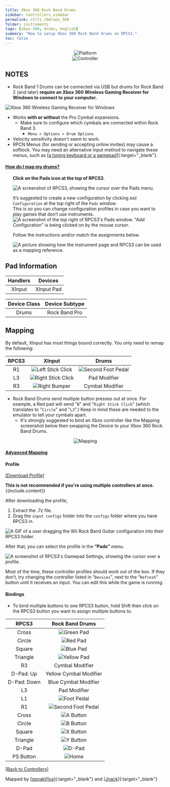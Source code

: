 ```yaml
---
title: Xbox 360 Rock Band Drums
sidebar: controllers_sidebar
permalink: ctrls_rbdrums_360
folder: instruments
tags: [xbox-360, drums, english]
summary: "How to setup Xbox 360 Rock Band drums on RPCS3."
toc: false
---
```


<div align="center"> <img src="https://rb3pc.milohax.org/images/instruments/plat/360.png" alt="Platform" title="Platform"></div>

<div align="center"> <img src="https://rb3pc.milohax.org/images/instruments/cont/360rbdrmscontroller.png" alt="Controller" title="Controller"></div>

## NOTES

* Rock Band 1 Drums can be connected via USB but drums for Rock Band 2 (and later) **require an Xbox 360 Wireless Gaming Receiver for Windows to connect to your computer.**

![Xbox 360 Wireless Gaming Receiver for Windows](https://rb3pc.milohax.org/images/btns/ctrls/360/receiver.png "Xbox 360 Wireless Gaming Receiver for Windows")

* Works **with or without** the Pro Cymbal expansions.
	* Make sure to configure which cymbals are connected within Rock Band 3.
		* `Menu > Options > Drum Options`
* Velocity sensitivity doesn't seem to work.
* RPCN Menus (for sending or accepting online invites) may cause a softlock. You may need an alternative input method to navigate these menus, such as [[a typing keyboard or a gamepad]](https://rb3pc.milohax.org/ctrls#gamepads){:target="_blank"}.

<!-- Map Start -->
<div class="panel-group" id="accordion">
                    <div class="panel panel-default">
                        <div class="panel-heading">
                            <h4 class="panel-title">
                                <a class="noCrossRef accordion-toggle" data-toggle="collapse" data-parent="#accordion" href="#how-to-map-pads">How do I map my drums?</a>
                            </h4>
                        </div>
                        <div id="how-to-map-pads" class="panel-collapse collapse noCrossRef">
                            <div class="panel-body">
<ul>
<p><strong>Click on the Pads icon at the top of RPCS3</strong>.</p>
<p><img src="https://rb3pc.milohax.org/images/instruments/rpcs3pad.png" alt="A screenshot of RPCS3, showing the cursor over the Pads menu." title="Pads"></p>
<p>It’s suggested to create a new configuration by clicking <code>Add Configuration</code> at the top right of the <code>Pads</code> window.<br>
This is so you can change configuration profiles in case you want to play games that don’t use instruments.<br>
<img src="https://rb3pc.milohax.org/images/instruments/rpcs3padprofadd.png" alt="A screenshot of the top right of RPCS3's Pads window. &quot;Add Configuration&quot; is being clicked on by the mouse cursor." title="Add Configuration"></p>
<p>Follow the instructions and/or match the assignments below.</p>
<p><img src="https://rb3pc.milohax.org/images/instruments/padlegend.png" alt="A picture showing how the instrument page and RPCS3 can be used as a mapping reference." title="Mapping the Rock Band Hofner"></p>
</ul>
                            </div>
                        </div>
                    </div>
</div>
<!-- Map End -->

## Pad Information

| Handlers | Devices |
|:--------:|:-------:|
| XInput | XInput Pad |

| Device Class | Device Subtype |
|:------------:|:--------------:|
| Drums | Rock Band Pro |

## Mapping

By default, XInput has most things bound correctly. You only need to remap the following:

| **RPCS3** | **XInput** | **Drums** |
|:--------:|:-----------:|:-----------:|
| R1 | ![Left Stick Click](https://rb3pc.milohax.org/images/btns/ctrls/360/lsc.png "Left Stick Click") | ![Second Foot Pedal](https://rb3pc.milohax.org/images/btns/drms/rb/kp.png "Second Foot Pedal") | 
| L3 | ![Right Stick Click](https://rb3pc.milohax.org/images/btns/ctrls/360/rsc.png "Right Stick Click") | Pad Modifier | 
| R3 | ![Right Bumper](https://rb3pc.milohax.org/images/btns/ctrls/360/rb.png "Right Bumper") | Cymbal Modifier |

* Rock Band Drums send multiple button presses out at once. For example, a Red pad will send "`B`" and "`Right Stick Click`" (which translates to "`Circle`" and "`L3`".) Keep in mind these are needed to the emulator to tell your cymbals apart.
	* It's strongly suggested to bind an Xbox controller like the Mapping screenshot below then swapping the Device to your Xbox 360 Rock Band Drums.

<div align="center"> <img src="https://rb3pc.milohax.org/images/instruments/maps/drmsxboxrbmapping.png" alt="Mapping" title="Mapping"></div>

<div class="panel-group" id="accordion">
                    <div class="panel panel-default">
                        <div class="panel-heading">
                            <h4 class="panel-title">
                                <a class="noCrossRef accordion-toggle" data-toggle="collapse" data-parent="#accordion" href="#advanced-mapping">Advanced Mapping</a>
                            </h4>
                        </div>
                        <div id="advanced-mapping" class="panel-collapse collapse noCrossRef">
                            <div class="panel-body">
<h4 id="profile">Profile</h4>
<p><a href="https://github.com/hmxmilohax/rb3-pc/raw/refs/heads/main/downloads/instrument-repo/Xbox%20Rock%20Band%20Drums.7z">[Download Profile]</a></p>
<div class="alert alert-info"><i class="fa fa-info-circle"></i> <b>This is not recommended if you're using multiple controllers at once. </b> {{include.content}}</div>
<p>After downloading the profile,</p>
<ol>
<li>Extract the .7z file.</li>
<li>Drag the <code>input configs</code> folder into the <code>configs</code> folder where you have RPCS3 in.</li>
</ol>
<p><img src="https://rb3pc.milohax.org/images/instruments/instrepoinstall.gif" alt="A GIF of a user dragging the Wii Rock Band Guitar configuration into their RPCS3 folder." title="Installing a configuration from the Instrument Repo"></p>
<p>After that, you can select the profile in the <strong>“Pads”</strong> menu.</p>
<p><img src="https://rb3pc.milohax.org/images/instruments/rpcs3padprofile.png" alt="A screenshot of RPCS3's Gamepad Settings, showing the cursor over a profile." title="Gamepad Settings"></p>
<p>Most of the time, these controller profiles should work out of the box. If they don’t, try changing the controller listed in “<code>Devices</code>”, next to the “<code>Refresh</code>” button until it receives an input. You can edit this while the game is running.</p>
<h4 id="profile">Bindings</h4>
<ul>
<li>To bind multiple buttons to one RPCS3 button, hold Shift then click on the RPCS3 button you want to assign multiple buttons to.</li>
</ul>

<table>
<thead>
<tr>
<th align="center"><strong>RPCS3</strong></th>
<th align="center"><strong>Rock Band Drums</strong></th>
</tr>
</thead>
<tbody>
<tr>
<td align="center">Cross</td>
<td align="center"><img src="https://rb3pc.milohax.org/images/btns/drms/rb/gp.png" alt="Green Pad" title="Green Pad"></td>
</tr>
<tr>
<td align="center">Circle</td>
<td align="center"><img src="https://rb3pc.milohax.org/images/btns/drms/rb/rp.png" alt="Red Pad" title="Red Pad"></td>
</tr>
<tr>
<td align="center">Square</td>
<td align="center"><img src="https://rb3pc.milohax.org/images/btns/drms/rb/bp.png" alt="Blue Pad" title="Blue Pad"></td>
</tr>
<tr>
<td align="center">Triangle</td>
<td align="center"><img src="https://rb3pc.milohax.org/images/btns/drms/rb/yp.png" alt="Yellow Pad" title="Yellow Pad"></td>
</tr>
<tr>
<td align="center">R3</td>
<td align="center">Cymbal Modifier</td>
</tr>
<tr>
<td align="center">D-Pad: Up</td>
<td align="center">Yellow Cymbal Modifier</td>
</tr>
<tr>
<td align="center">D-Pad: Down</td>
<td align="center">Blue Cymbal Modifier</td>
</tr>
<tr>
<td align="center">L3</td>
<td align="center">Pad Modifier</td>
</tr>
<tr>
<td align="center">L1</td>
<td align="center"><img src="https://rb3pc.milohax.org/images/btns/drms/rb/kp.png" alt="Foot Pedal" title="Foot Pedal"></td>
</tr>
<tr>
<td align="center">R1</td>
<td align="center"><img src="https://rb3pc.milohax.org/images/btns/drms/rb/kp.png" alt="Second Foot Pedal" title="Second Foot Pedal"></td>
</tr>
<tr>
<td align="center">Cross</td>
<td align="center"><img src="https://rb3pc.milohax.org/images/btns/ctrls/360/a.png" alt="A Button" title="A Button"></td>
</tr>
<tr>
<td align="center">Circle</td>
<td align="center"><img src="https://rb3pc.milohax.org/images/btns/ctrls/360/b.png" alt="B Button" title="B Button"></td>
</tr>
<tr>
<td align="center">Square</td>
<td align="center"><img src="https://rb3pc.milohax.org/images/btns/ctrls/360/x.png" alt="X Button" title="X Button"></td>
</tr>
<tr>
<td align="center">Triangle</td>
<td align="center"><img src="https://rb3pc.milohax.org/images/btns/ctrls/360/y.png" alt="Y Button" title="Y Button"></td>
</tr>
<tr>
<td align="center">D-Pad</td>
<td align="center"><img src="https://rb3pc.milohax.org/images/btns/ctrls/xbox/dp.png" alt="D-Pad" title="D-Pad"></td>
</tr>
<tr>
<td align="center">PS Button</td>
<td align="center"><img src="https://rb3pc.milohax.org/images/btns/drms/rb/home.png" alt="Home" title="Home"></td>
</tr>
</tbody>
</table>
                            </div>
                        </div>
                    </div>
                    <!-- /.panel -->
</div>
<!-- /.panel-group -->

[[Back to Controllers]](https://rb3pc.milohax.org/ctrls#instrument-list)

Mapped by [[gonakil1ya]](https://gonakillya.neocities.org){:target="_blank"} and [[Jnack]](https://www.youtube.com/@jnackmclain){:target="_blank"}
